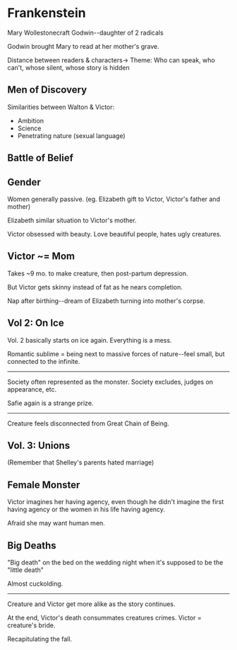 # Frankenstein

Mary Wollestonecraft Godwin--daughter of 2 radicals

Godwin brought Mary to read at her mother's grave.

Distance between readers & characters-> Theme: Who can speak, who can't, whose silent, whose story is hidden

## Men of Discovery

Similarities between Walton & Victor:
* Ambition
* Science
* Penetrating nature (sexual language)

## Battle of Belief

## Gender

Women generally passive. (eg. Elizabeth gift to Victor, Victor's father and mother)

Elizabeth similar situation to Victor's mother.

Victor obsessed with beauty. Love beautiful people, hates ugly creatures.

## Victor ~= Mom

Takes ~9 mo. to make creature, then post-partum depression.

But Victor gets skinny instead of fat as he nears completion.

Nap after birthing--dream of Elizabeth turning into mother's corpse.

## Vol 2: On Ice

Vol. 2 basically starts on ice again. Everything is a mess.

Romantic sublime = being next to massive forces of nature--feel small, but connected to the infinite.

---

Society often represented as the monster. Society excludes, judges on appearance, etc.

Safie again is a strange prize.

---

Creature feels disconnected from Great Chain of Being.

## Vol. 3: Unions

(Remember that Shelley's parents hated marriage)

## Female Monster

Victor imagines her having agency, even though he didn't imagine the first having agency or the women in his life having agency.

Afraid she may want human men.

## Big Deaths

"Big death" on the bed on the wedding night when it's supposed to be the "little death"

Almost cuckolding.

---

Creature and Victor get more alike as the story continues.

At the end, Victor's death consummates creatures crimes. Victor = creature's bride.

Recapitulating the fall.